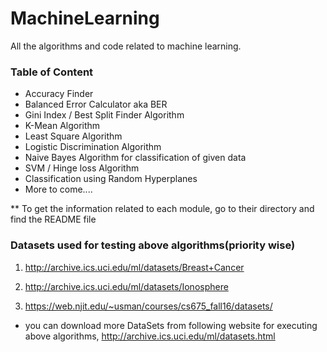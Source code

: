 # MachineLearning
All the algorithms and code related to machine learning.

### Table of Content
* Accuracy Finder
* Balanced Error Calculator aka BER
* Gini Index / Best Split Finder Algorithm
* K-Mean Algorithm
* Least Square Algorithm
* Logistic Discrimination Algorithm
* Naive Bayes Algorithm for classification of given data
* SVM / Hinge loss Algorithm
* Classification using Random Hyperplanes
* More to come....

** To get the information related to each module, go to their directory and find the README file

### Datasets used for testing above algorithms(priority wise)
1. http://archive.ics.uci.edu/ml/datasets/Breast+Cancer

2. http://archive.ics.uci.edu/ml/datasets/Ionosphere

3. https://web.njit.edu/~usman/courses/cs675_fall16/datasets/

* you can download more DataSets from following website for executing above algorithms,
http://archive.ics.uci.edu/ml/datasets.html
